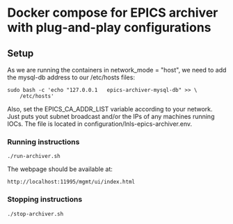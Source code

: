 # Docker compose for EPICS archiver with plug-and-play configurations

## Setup

As we are running the containers in network_mode = "host",
we need to add the mysql-db address to our /etc/hosts
files:

    sudo bash -c 'echo "127.0.0.1   epics-archiver-mysql-db" >> \
        /etc/hosts'

Also, set the EPICS_CA_ADDR_LIST variable according to your
network. Just puts yout subnet broadcast and/or the IPs of
any machines running IOCs. The file is located in 
configuration/lnls-epics-archiver.env.

### Running instructions

    ./run-archiver.sh

The webpage should be available at:

	http://localhost:11995/mgmt/ui/index.html

### Stopping instructions

    ./stop-archiver.sh
